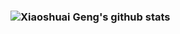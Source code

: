### ![Xiaoshuai Geng's github stats](https://github-readme-stats.vercel.app/api?username=XiaoshuaiGeng&theme=vue&show_icons=true)
<!--
**XiaoshuaiGeng/XiaoshuaiGeng** is a ✨ _special_ ✨ repository because its `README.md` (this file) appears on your GitHub profile.

Here are some ideas to get you started:

- 🔭 I’m currently working on ...
- 🌱 I’m currently learning ...
- 👯 I’m looking to collaborate on ...
- 🤔 I’m looking for help with ...
- 💬 Ask me about ...
- 📫 How to reach me: ...
- 😄 Pronouns: ...
- ⚡ Fun fact: ...
-->
